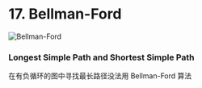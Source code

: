 # 17. Bellman-Ford

![Bellman-Ford]("~@assets/50/Bellman-Ford2.png")

### Longest Simple Path and Shortest Simple Path
在有负循环的图中寻找最长路径没法用 Bellman-Ford 算法